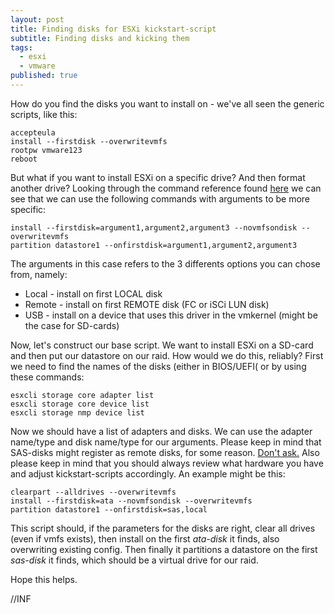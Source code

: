 ```yaml
---
layout: post
title: Finding disks for ESXi kickstart-script
subtitle: Finding disks and kicking them
tags:
  - esxi
  - vmware
published: true
---
```


How do you find the disks you want to install on - we've all seen the generic scripts, like this:

~~~
accepteula
install --firstdisk --overwritevmfs
rootpw vmware123
reboot
~~~

But what if you want to install ESXi on a specific drive? And then format another drive? Looking through the command reference found [here](https://kb.vmware.com/s/article/2004582) we can see that we can use the following commands with arguments to be more specific:

~~~
install --firstdisk=argument1,argument2,argument3 --novmfsondisk --overwritevmfs
partition datastore1 --onfirstdisk=argument1,argument2,argument3
~~~

The arguments in this case refers to the 3 differents options you can chose from, namely:

- Local - install on first LOCAL disk
- Remote - install on first REMOTE disk (FC or iSCi LUN disk)
- USB - install on a device that uses this driver in the vmkernel (might be the case for SD-cards)

Now, let's construct our base script. We want to install ESXi on a SD-card and then put our datastore on our raid. How would we do this, reliably? First we need to find the names of the disks (either in BIOS/UEFI( or by using these commands:

~~~
esxcli storage core adapter list
esxcli storage core device list
esxcli storage nmp device list
~~~

Now we should have a list of adapters and disks. We can use the adapter name/type and disk name/type for our arguments. Please keep in mind that SAS-disks might register as remote disks, for some reason. [Don't ask.](https://kb.vmware.com/s/article/1027819) Also please keep in mind that you should always review what hardware you have and adjust kickstart-scripts accordingly.
An example might be this:

~~~
clearpart --alldrives --overwritevmfs
install --firstdisk=ata --novmfsondisk --overwritevmfs
partition datastore1 --onfirstdisk=sas,local
~~~

This script should, if the parameters for the disks are right, clear all drives (even if vmfs exists), then install on the first _ata-disk_ it finds, also overwriting existing config. Then finally it partitions a datastore on the first _sas-disk_ it finds, which should be a virtual drive for our raid.

Hope this helps.

//INF


